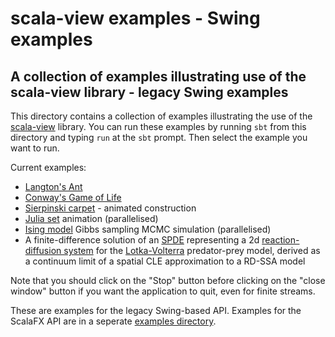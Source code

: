 # scala-view examples - Swing examples

## A collection of examples illustrating use of the scala-view library - legacy Swing examples

This directory contains a collection of examples illustrating the use of the [scala-view](https://github.com/darrenjw/scala-view) library. You can run these examples by running `sbt` from this directory and typing `run` at the `sbt` prompt. Then select the example you want to run.

Current examples:

* [Langton's Ant](https://en.wikipedia.org/wiki/Langton%27s_ant)
* [Conway's Game of Life](https://en.wikipedia.org/wiki/Conway%27s_Game_of_Life)
* [Sierpinski carpet](https://en.wikipedia.org/wiki/Sierpinski_carpet) - animated construction
* [Julia set](https://en.wikipedia.org/wiki/Julia_set) animation (parallelised)
* [Ising model](https://en.wikipedia.org/wiki/Ising_model) Gibbs sampling MCMC simulation (parallelised)
* A finite-difference solution of an [SPDE](https://en.wikipedia.org/wiki/Stochastic_partial_differential_equation) representing a 2d [reaction-diffusion system](https://en.wikipedia.org/wiki/Reaction%E2%80%93diffusion_system) for the [Lotka-Volterra](https://en.wikipedia.org/wiki/Lotka%E2%80%93Volterra_equations) predator-prey model, derived as a continuum limit of a spatial CLE approximation to a RD-SSA model

Note that you should click on the "Stop" button before clicking on the "close window" button if you want the application to quit, even for finite streams.

These are examples for the legacy Swing-based API. Examples for the ScalaFX API are in a seperate [examples directory](../examples-sfx/).


